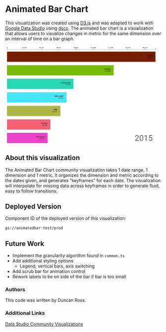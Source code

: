 # Animated Bar Chart

This visualization was created using [D3.js][d3] and was adapted to work with [Google Data Studio][datastudio] using [dscc][dscc]. The animated bar chart is a visualization that allows users to visualize changes in metric for the same dimension over an interval of time on a bar graph.

![sample-bar-chart-race](./resources/readme.gif)

## About this visualization

The Animated Bar Chart community visualization takes 1 date range, 1 dimension and 1 metric. It organizes the dimension and metric according to the dates given, and generates "keyframes" for each date. The visualization will interpolate for missing data across keyframes in order to generate fluid, easy to follow transitions.

## Deployed Version
Component ID of the deployed version of this visualization:

```bash
gs://animatedbar-test/prod
```

## Future Work

* Implement the granularity algorithm found in `common.ts`
* Add additional styling options
    * Legend, vertical bars, axis switching
* Add scrub bar for animation control
* Rework labels to be on side of the bar if bar is too small

### Authors

This code was written by Duncan Ross.


### Additional Links

[Data Studio Community Visualizations][community-viz]


[community-viz]: http://developers.google.com/datastudio/visualization
[datastudio]: https://datastudio.google.com
[dscc]:https://github.com/googledatastudio/tooling
[d3]:https://d3js.org/